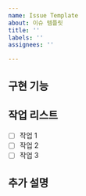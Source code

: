 ```yaml
---
name: Issue Template
about: 이슈 템플릿
title: ''
labels: ''
assignees: ''

---
```

## 구현 기능
<!-- 기능 요약 -->

## 작업 리스트
- [ ] 작업 1
- [ ] 작업 2
- [ ] 작업 3

## 추가 설명
<!-- 필요한 추가 설명 -->